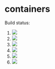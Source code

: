# containers

Build status:

1. [![](https://github.com/tnyamuronda/containers/workflows/tests-fibonacci/badge.svg)](https://github.com/tnyamuronda/containers/actions?query=workflow%3Atests-fibonacci)
1. [![](https://github.com/tnyamuronda/containers/workflows/tests-range/badge.svg)](https://github.com/tnyamuronda/containers/actions?query=workflow%3Atests-range)
1. [![](https://github.com/tnyamuronda/containers/workflows/tests-BST/badge.svg)](https://github.com/tnyamuronda/containers/actions?query=workflow%3Atests-BST)
1. [![](https://github.com/tnyamuronda/containers/workflows/tests-BinaryTree/badge.svg)](https://github.com/tnyamuronda/containers/actions?query=workflow%3Atests-BinaryTree)
1. [![](https://github.com/tnyamuronda/containers/workflows/tests-AVLTree/badge.svg)](https://github.com/tnyamuronda/containers/actions?query=workflow%3Atests-AVLTree)
1. [![](https://github.com/tnyamuronda/containers/workflows/tests-heap/badge.svg)](https://github.com/tnyamuronda/containers/actions?query=workflow%3Atests-heap)
